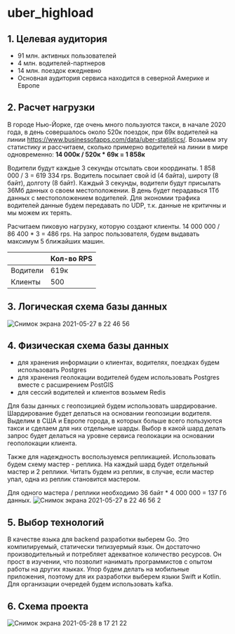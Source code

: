 # uber_highload

## 1. Целевая аудитория
- 91 млн. активных пользователей
- 4 млн. водителей-партнеров
- 14 млн. поездок ежедневно
- Основная аудитория сервиса находится в северной Америке и Европе

## 2. Расчет нагрузки

В городе Нью-Йорке, где очень много пользуются такси, в начале 2020 года, в день совершалось около 520к поездок, при 69к водителей на линии https://www.businessofapps.com/data/uber-statistics/. Возьмем эту статистику и рассчитаем, сколько примерно водителей на линии в мире одновременно:
**14 000к / 520к * 69к = 1 858к**

Водители будут каждые 3 секунды отсылать свои координаты.
1 858 000 / 3 = 619 334 rps.
Водитель посылает свой id (4 байта), широту (8 байт), долготу (8 байт).
Каждый 3 секунды, водители будут присылать 36Мб данных о своем местоположении. В день будет перадавься 1Тб данных с местоположением водителей.
Для экономии трафика водителей данные будем передавать по UDP, т.к. данные не критичны и мы можем их терять.

Расчитаем пиковую нагрузку, которую создают клиенты. 14 000 000 / 86 400 * 3 = 486 rps.
На запрос пользователя, будем выдавать максимум 5 ближайших машин.

|         | Кол-во RPS|
|---------| ----------|
|Водители | 619к      |
|Клиенты  | 500       |

## 3. Логическая схема базы данных
![Снимок экрана 2021-05-27 в 22 46 56](https://user-images.githubusercontent.com/43621139/119889890-cee6a900-bf3f-11eb-9389-27fb04d48410.png)


## 4. Физическая схема базы данных
- для хранения информации о клиентах, водителях, поездках будем использовать Postgres
- для хранения геолокации водителей будем использовать Postgres вместе с расширением PostGIS
- для сессий водителей и клиентов возьмем Redis

Для базы данных с геопозицией будем использовать шардирование. Шардирование будет делаться на основании геопозиции водителя. Выделим в США и Европе города, в которых больше всего пользуются такси и сделаем для них отдельные шарды. Выбор в какой шард делать запрос будет делаться на уровне сервиса геолокации на основании геополокации клиента.

Также для надеждность воспользуемся репликацией. Использовать будем схему мастер - реплика. На каждый шард будет отдельный мастер и 2 реплики. Читать будем из реплик, в случае, если мастер упал, одна из реплик становится мастером.

Для одного мастера / реплики необходимо 36 байт * 4 000 000 = 137 Гб данных.
![Снимок экрана 2021-05-27 в 22 46 56 2](https://user-images.githubusercontent.com/43621139/119889902-d312c680-bf3f-11eb-88b4-e069742efd7e.png)



## 5. Выбор технологий
В качестве языка для backend разработки выберем Go. Это компилируемый, статически типизуермый язык. Он достаточно производительный и потребляет адекватное количество ресурсов. Он прост в изучении, что позволит нанимать программистов с опытом работы на других языках. Упор будем делать на мобильные приложения, поэтому для их разработки выберем языки Swift и Kotlin. Для организации очередей будем использовать kafka.

## 6. Схема проекта
![Снимок экрана 2021-05-28 в 17 21 22](https://user-images.githubusercontent.com/43621139/119998433-5d5b3900-bfd9-11eb-9850-6e38e8bfc6f1.png)



